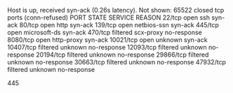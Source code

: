 Host is up, received syn-ack (0.26s latency).
Not shown: 65522 closed tcp ports (conn-refused)
PORT      STATE    SERVICE      REASON
22/tcp    open     ssh          syn-ack
80/tcp    open     http         syn-ack
139/tcp   open     netbios-ssn  syn-ack
445/tcp   open     microsoft-ds syn-ack
470/tcp   filtered scx-proxy    no-response
8080/tcp  open     http-proxy   syn-ack
10021/tcp open     unknown      syn-ack
10407/tcp filtered unknown      no-response
12093/tcp filtered unknown      no-response
20194/tcp filtered unknown      no-response
29866/tcp filtered unknown      no-response
30663/tcp filtered unknown      no-response
47932/tcp filtered unknown      no-response


445